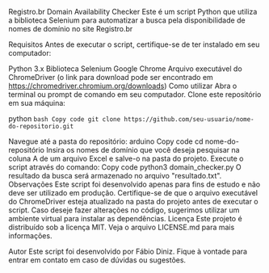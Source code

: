 Registro.br Domain Availability Checker
Este é um script Python que utiliza a biblioteca Selenium para automatizar a busca pela disponibilidade de nomes de domínio no site Registro.br

Requisitos
Antes de executar o script, certifique-se de ter instalado em seu computador:

Python 3.x
Biblioteca Selenium
Google Chrome
Arquivo executável do ChromeDriver (o link para download pode ser encontrado em https://chromedriver.chromium.org/downloads)
Como utilizar
Abra o terminal ou prompt de comando em seu computador.
Clone este repositório em sua máquina:

 python ``` bash
Copy code
git clone https://github.com/seu-usuario/nome-do-repositorio.git ```

Navegue até a pasta do repositório:
arduino
Copy code
cd nome-do-repositório
Insira os nomes de domínio que você deseja pesquisar na coluna A de um arquivo Excel e salve-o na pasta do projeto.
Execute o script através do comando:
Copy code
python3 domain_checker.py
O resultado da busca será armazenado no arquivo "resultado.txt".
Observações
Este script foi desenvolvido apenas para fins de estudo e não deve ser utilizado em produção.
Certifique-se de que o arquivo executável do ChromeDriver esteja atualizado na pasta do projeto antes de executar o script.
Caso deseje fazer alterações no código, sugerimos utilizar um ambiente virtual para instalar as dependências.
Licença
Este projeto é distribuído sob a licença MIT. Veja o arquivo LICENSE.md para mais informações.

Autor
Este script foi desenvolvido por Fábio Diniz. Fique à vontade para entrar em contato em caso de dúvidas ou sugestões.
